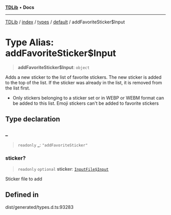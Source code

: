 [**TDLib**](../../../../../../README.md) • **Docs**

***

[TDLib](../../../../../../modules.md) / [index](../../../../../README.md) / [types](../../../README.md) / [default](../README.md) / addFavoriteSticker$Input

# Type Alias: addFavoriteSticker$Input

> **addFavoriteSticker$Input**: `object`

Adds a new sticker to the list of favorite stickers. The new sticker is added to the top of the list. If the sticker was already in the list, it is removed from the list first.

- Only stickers belonging to a sticker set or in WEBP or WEBM format can be added to this list. Emoji stickers can't be added to favorite stickers

## Type declaration

### \_

> `readonly` **\_**: `"addFavoriteSticker"`

### sticker?

> `readonly` `optional` **sticker**: [`InputFile$Input`](InputFile$Input.md)

Sticker file to add

## Defined in

dist/generated/types.d.ts:93283
